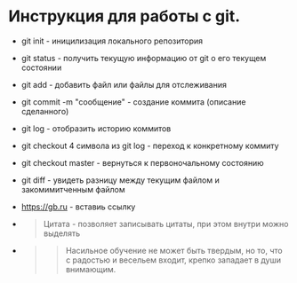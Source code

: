 # Инструкция для работы с git.

* git init - иницилизация локального репозитория 

* git status - получить текущую информацию от git о его текущем состоянии

* git add - добавить файл или файлы для отслеживания

* git commit -m "сообщение" - создание коммита (описание сделанного)

* git log - отобразить историю коммитов

* git checkout 4 символа из git log - переход к конкретному коммиту

* git checkout master - вернуться к первоночальному состоянию

* git diff - увидеть разницу между текущим файлом и закомимитченным файлом

* <https://gb.ru> - вставиь ссылку

* > Цитата - позволяет записывать цитаты, при этом внутри можно выделять
* > > Насильное обучение не может быть твердым, но то, что с радостью и весельем входит, крепко западает в души внимающим. 
